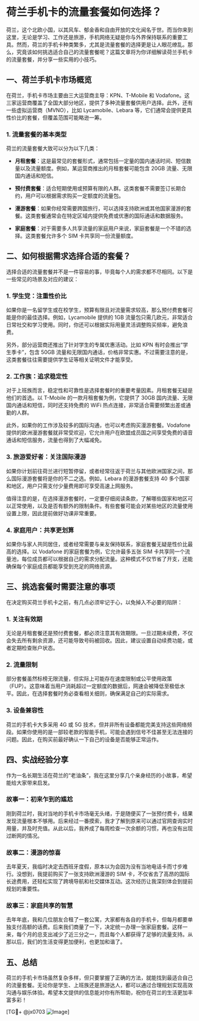 # 荷兰手机卡的流量套餐如何选择？

荷兰，这个北欧小国，以其风车、郁金香和自由开放的文化闻名于世。而当你来到这里，无论是学习、工作还是旅游，手机网络无疑是你与外界保持联系的重要工具。然而，荷兰的手机卡种类繁多，尤其是流量套餐的选择更是让人眼花缭乱。那么，究竟该如何挑选适合自己的流量套餐呢？这篇文章将为你详细解读荷兰手机卡的流量套餐，并分享一些实用的小技巧。

## 一、荷兰手机卡市场概览

在荷兰，手机卡市场主要由三大运营商主导：KPN、T-Mobile 和 Vodafone。这三家运营商覆盖了全国大部分地区，提供了多种流量套餐供用户选择。此外，还有一些虚拟运营商（MVNO），比如 Lycamobile、Lebara 等，它们通常会提供更具性价比的套餐，但覆盖范围可能略逊一筹。

### 1. 流量套餐的基本类型

荷兰的流量套餐大致可以分为以下几类：

- **月租套餐**：这是最常见的套餐形式，通常包括一定量的国内通话时间、短信数量以及流量额度。例如，某运营商推出的月租套餐可能包含 20GB 流量、无限国内通话和短信。
  
- **预付费套餐**：适合短期使用或预算有限的人群。这类套餐不需要签订长期合约，用户可以根据需求购买一定额度的流量包。

- **漫游套餐**：如果你经常需要跨国旅行，可以选择支持欧洲或其他国家漫游的套餐。这类套餐通常会在特定区域内提供免费或优惠的国际通话和数据服务。

- **家庭套餐**：对于需要多人共享流量的家庭用户来说，家庭套餐是一个不错的选择。这类套餐允许多个 SIM 卡共享同一份流量额度。

## 二、如何根据需求选择合适的套餐？

选择合适的流量套餐并不是一件容易的事，毕竟每个人的需求都不尽相同。以下是一些常见的场景及对应的建议：

### 1. 学生党：注重性价比

如果你是一名留学生或在校学生，预算有限且对流量需求较高，那么预付费套餐可能是你的最佳选择。例如，Lycamobile 提供的 1GB 流量包只需几欧元，非常适合日常社交和学习使用。同时，你还可以根据实际用量灵活调整购买频率，避免浪费。

另外，部分运营商还推出了针对学生的专属优惠活动。比如 KPN 有时会推出“学生季卡”，包含 50GB 流量和无限国内通话，价格非常实惠。不过需要注意的是，这类套餐往往需要提供学生证等相关证明文件才能享受。

### 2. 工作族：追求稳定性

对于上班族而言，稳定性和可靠性是选择套餐时的重要考量因素。月租套餐无疑是他们的首选。以 T-Mobile 的一款月租套餐为例，它提供了 30GB 国内流量、无限国内通话和短信，同时还支持免费的 WiFi 热点连接，非常适合需要频繁出差或通勤的人群。

此外，如果你的工作涉及较多的国际沟通，也可以考虑购买漫游套餐。Vodafone 提供的欧洲漫游套餐就非常受欢迎，它允许用户在欧盟成员国之间享受免费的语音通话和短信服务，流量也得到了大幅减免。

### 3. 旅游爱好者：关注国际漫游

如果你计划前往荷兰进行短暂停留，或者经常往返于荷兰与其他欧洲国家之间，那么国际漫游套餐将是你的不二之选。例如，Lebara 的漫游套餐支持 40 多个国家和地区，用户只需支付少量费用即可享受高速上网服务。

值得注意的是，在选择漫游套餐时，一定要仔细阅读条款，了解哪些国家和地区可以正常使用，以及是否有额外的限制条件。有些套餐可能会对某些地区的流量使用设置上限，因此提前做好功课非常重要。

### 4. 家庭用户：共享更划算

如果你与家人共同居住，或者经常需要与亲友保持联系，家庭套餐无疑是性价比最高的选择。以 Vodafone 的家庭套餐为例，它允许最多五张 SIM 卡共享同一个流量池，每位成员都可以根据自己的需求分配流量。这种模式不仅节省了开支，还能确保每个家庭成员都能享受到充足的网络资源。

## 三、挑选套餐时需要注意的事项

在决定购买荷兰手机卡之前，有几点必须牢记于心，以免掉入不必要的陷阱：

### 1. 关注有效期

无论是月租套餐还是预付费套餐，都必须注意其有效期限。一旦过期未续费，不仅会失去所有剩余资源，还可能导致号码被回收。因此，建议设置自动续费功能，或者定期检查账户状态。

### 2. 流量限制

部分套餐虽然标榜无限流量，但实际上可能存在速度限制或公平使用政策（FUP）。这意味着当用户消耗超过一定额度的数据后，网速会被降低至极低水平。因此，在选择套餐时务必查看相关细则，确保满足自己的实际需求。

### 3. 设备兼容性

荷兰的手机卡大多采用 4G 或 5G 技术，但并非所有设备都能完美支持这些网络频段。如果你使用的是一部较老款的智能手机，可能会遇到信号不佳甚至无法连接的问题。因此，在购买前最好确认一下自己的设备是否能够正常运作。

## 四、实战经验分享

作为一名长期生活在荷兰的“老油条”，我在这里分享几个亲身经历的小故事，希望能给大家带来启发。

### 故事一：初来乍到的尴尬

刚到荷兰时，我对当地的手机卡市场毫无头绪，于是随便买了一张预付费卡，结果发现流量根本不够用。后来经过一番摸索，我才了解到原来可以通过官网查询实时用量，并及时充值。从此以后，我养成了每周检查一次余额的习惯，再也没有出现过断网的情况。

### 故事二：漫游的惊喜

去年夏天，我临时决定去西班牙度假，原本以为会因为没有当地电话卡而寸步难行。没想到，我提前购买了一张支持欧洲漫游的 SIM 卡，不仅省去了高昂的国际长途费用，还轻松实现了跨境导航和社交媒体互动。这次经历让我深刻体会到提前规划的重要性。

### 故事三：家庭共享的智慧

去年年底，我和几位朋友合租了一套公寓，大家都有各自的手机卡，但每月都要单独支付高额的话费。后来我们商量了一下，决定统一办理一张家庭套餐。这样一来，每个月的总支出减少了近三分之一，而且每个人都获得了足够的流量支持。从那以后，我们的生活变得更加便利，也更加和谐了。

## 五、总结

荷兰的手机卡市场虽然复杂多样，但只要掌握了正确的方法，就能找到最适合自己的流量套餐。无论你是学生、上班族还是旅游达人，都可以通过合理规划实现高效沟通与娱乐体验。希望本文提供的信息能对你有所帮助，祝你在荷兰的生活更加丰富多彩！

[TG💪+ @jx0703 ![Image](https://github.com/user-attachments/assets/dbca1d08-cadb-493c-b0ec-ad6f7a83f270)]